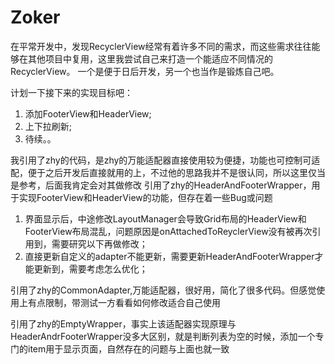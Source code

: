 # Zoker
在平常开发中，发现RecyclerView经常有着许多不同的需求，而这些需求往往能够在其他项目中复用，这里我尝试自己来打造一个能适应不同情况的RecyclerView。
一个是便于日后开发，另一个也当作是锻炼自己吧。


计划一下接下来的实现目标吧：
1. 添加FooterView和HeaderView;
2. 上下拉刷新;
3. 待续。。

  我引用了zhy的代码，是zhy的万能适配器直接使用较为便捷，功能也可控制可适配，便于之后开发后直接就用的上，不过他的思路我并不是很认同，所以这里仅当是参考，后面我肯定会对其做修改
  引用了zhy的HeaderAndFooterWrapper，用于实现FooterView和HeaderView的功能，但存在着一些Bug或问题
  1. 界面显示后，中途修改LayoutManager会导致Grid布局的HeaderView和FooterView布局混乱，问题原因是onAttachedToReyclerView没有被再次引用到，需要研究以下再做修改；
  2. 直接更新自定义的adapter不能更新，需要更新HeaderAndFooterWrapper才能更新到，需要考虑怎么优化；

  引用了zhy的CommonAdapter,万能适配器，很好用，简化了很多代码。但感觉使用上有点限制，带测试一方看看如何修改适合自己使用

  引用了zhy的EmptyWrapper，事实上该适配器实现原理与HeaderAndrFooterWrapper没多大区别，就是判断列表为空的时候，添加一个专门的item用于显示页面，自然存在的问题与上面也就一致
